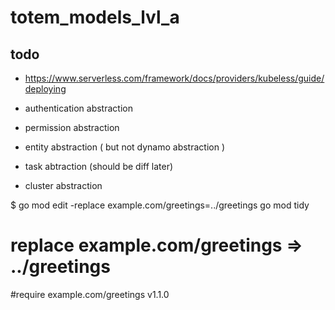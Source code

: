 # totem_models_lvl_a


## todo
- https://www.serverless.com/framework/docs/providers/kubeless/guide/deploying

- authentication abstraction
- permission abstraction
- entity abstraction ( but not dynamo abstraction )
- task abtraction (should be diff later)
- cluster abstraction



$ go mod edit -replace example.com/greetings=../greetings
 go mod tidy

# replace example.com/greetings => ../greetings
 #require example.com/greetings v1.1.0

